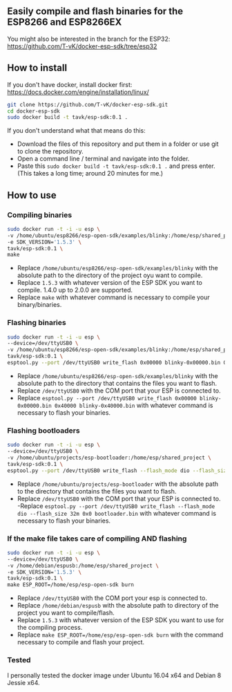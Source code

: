 ## Easily compile and flash binaries for the ESP8266 and ESP8266EX
You might also be interested in the branch for the ESP32: https://github.com/T-vK/docker-esp-sdk/tree/esp32


## How to install

If you don't have docker, install docker first: https://docs.docker.com/engine/installation/linux/

``` bash
git clone https://github.com/T-vK/docker-esp-sdk.git
cd docker-esp-sdk
sudo docker build -t tavk/esp-sdk:0.1 .
```

If you don't understand what that means do this:

 - Download the files of this repository and put them in a folder or use git to clone the repository.
 - Open a command line / terminal and navigate into the folder.
 - Paste this `sudo docker build -t tavk/esp-sdk:0.1 .` and press enter. (This takes a long time; around 20 minutes for me.)


## How to use

### Compiling binaries

``` bash
sudo docker run -t -i -u esp \
-v /home/ubuntu/esp8266/esp-open-sdk/examples/blinky:/home/esp/shared_project \
-e SDK_VERSION='1.5.3' \
tavk/esp-sdk:0.1 \
make
```

 - Replace `/home/ubuntu/esp8266/esp-open-sdk/examples/blinky` with the absolute path to the directory of the project oyu want to compile.
 - Replace `1.5.3` with whatever version of the ESP SDK you want to compile. 1.4.0 up to 2.0.0 are supported.
 - Replace `make` with whatever command is necessary to compile your binary/binaries.


### Flashing binaries

``` bash
sudo docker run -t -i -u esp \
--device=/dev/ttyUSB0 \
-v /home/ubuntu/esp8266/esp-open-sdk/examples/blinky:/home/esp/shared_project \
tavk/esp-sdk:0.1 \
esptool.py --port /dev/ttyUSB0 write_flash 0x00000 blinky-0x00000.bin 0x40000 blinky-0x40000.bin
```

 - Replace `/home/ubuntu/esp8266/esp-open-sdk/examples/blinky` with the absolute path to the directory that contains the files you want to flash.
 - Replace `/dev/ttyUSB0` with the COM port that your ESP is connected to.
 - Replace `esptool.py --port /dev/ttyUSB0 write_flash 0x00000 blinky-0x00000.bin 0x40000 blinky-0x40000.bin` with whatever command is necessary to flash your binaries.


### Flashing bootloaders

``` bash
sudo docker run -t -i -u esp \
--device=/dev/ttyUSB0 \
-v /home/ubuntu/projects/esp-bootloader:/home/esp/shared_project \
tavk/esp-sdk:0.1 \
esptool.py --port /dev/ttyUSB0 write_flash --flash_mode dio --flash_size 32m 0x0 bootloader.bin
```

 - Replace `/home/ubuntu/projects/esp-bootloader` with the absolute path to the directory that contains the files you want to flash.
 - Replace `/dev/ttyUSB0` with the COM port that your ESP is connected to.
 -Replace `esptool.py --port /dev/ttyUSB0 write_flash --flash_mode dio --flash_size 32m 0x0 bootloader.bin` with whatever command is necessary to flash your binaries.

### If the make file takes care of compiling AND flashing

``` bash
sudo docker run -t -i -u esp \
--device=/dev/ttyUSB0 \
-v /home/debian/espusb:/home/esp/shared_project \
-e SDK_VERSION='1.5.3' \
tavk/esp-sdk:0.1 \
make ESP_ROOT=/home/esp/esp-open-sdk burn
```

 - Replace `/dev/ttyUSB0` with the COM port your esp is connected to.
 - Replace `/home/debian/espusb` with the absolute path to directory of the project you want to compile/flash.
 - Replace `1.5.3` with whatever version of the ESP SDK you want to use for the compiling process.
 - Replace `make ESP_ROOT=/home/esp/esp-open-sdk burn` with the command necessary to compile and flash your project.

### Tested
I personally tested the docker image under Ubuntu 16.04 x64 and Debian 8 Jessie x64.
